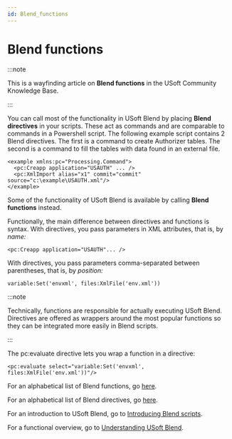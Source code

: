 ```yaml
---
id: Blend_functions
---
```


# Blend functions




:::note

This is a wayfinding article on **Blend functions** in the USoft Community Knowledge Base.

:::

You can call most of the functionality in USoft Blend by placing **Blend directives** in your scripts. These act as commands and are comparable to commands in a Powershell script. The following example script contains 2 Blend directives. The first is a command to create Authorizer tables. The second is a command to fill the tables with data found in an external file.

```language-xml
<example xmlns:pc="Processing.Command">
  <pc:Creapp application="USAUTH" ... />
  <pc:XmlImport alias="x1" commit="commit" source="c:\example\USAUTH.xml"/>
</example>
```

Some of the functionality of USoft Blend is available by calling **Blend functions** instead.

Functionally, the main difference between directives and functions is syntax. With directives, you pass parameters in XML attributes, that is, by *name:*

```language-xml
<pc:Creapp application="USAUTH"... />
```

With directives, you pass parameters comma-separated between parentheses, that is, by *position:*

```
variable:Set('envxml', files:XmlFile('env.xml'))
```


:::note

Technically, functions are responsible for actually executing USoft Blend. Directives are offered as wrappers around the most popular functions so they can be integrated more easily in Blend scripts.

:::

The pc:evaluate directive lets you wrap a function in a directive:

```language-xml
<pc:evaluate select="variable:Set('envxml', files:XmlFile('env.xml'))"/>
```

For an alphabetical list of Blend functions, go [here](/docs/Repositories/Blend_functions).

For an alphabetical list of Blend directives, go [here](/docs/Repositories/Blend_directives).

For an introduction to USoft Blend, go to [Introducing Blend scripts](/docs/Repositories/Blend_scripts_for_repository_management/Introducing_Blend_scripts.md).

For a functional overview, go to [Understanding USoft Blend](/docs/Repositories/Blend_scripts_for_repository_management/Understanding_USoft_Blend.md).